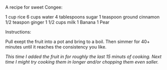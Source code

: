 A recipe for sweet Congee:

1 cup rice
6 cups water
4 tablespoons sugar
1 teaspoon ground cinnamon
1/2 teaspon ginger
1 1/2 cups milk
1 Banana
1 Pear

Instructions:

Pull exept the fruit into a pot and bring to a boil.
Then simmer for 40+ minutes until it reaches the consistency you like.

<i>This time I added the fruit in for roughly the last 15 minuts of cooking. Next time I might try cooking them in longer and/or chopping them even saller.<i>

